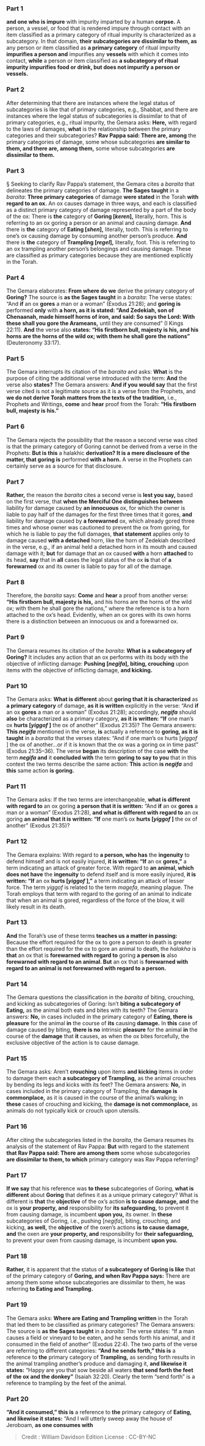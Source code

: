 
### Part 1
<b>and one who is impure</b> with impurity imparted by a human <b>corpse.</b> A person, a vessel, or food that is rendered impure through contact with an item classified as a primary category of ritual impurity is characterized as a subcategory. In that domain, <b>their subcategories are dissimilar to them, as</b> any person or item classified as <b>a primary category</b> of ritual impurity <b>impurifies a person and</b> impurifies any <b>vessels</b> with which it comes into contact, <b>while</b> a person or item classified as <b>a subcategory of ritual impurity impurifies food or drink, but does not impurify a person or vessels.</b>

### Part 2
After determining that there are instances where the legal status of subcategories is like that of primary categories, e.g., Shabbat, and there are instances where the legal status of subcategories is dissimilar to that of primary categories, e.g., ritual impurity, the Gemara asks: <b>Here,</b> with regard to the laws of damages, <b>what</b> is the relationship between the primary categories and their subcategories? <b>Rav Pappa said: There are, among</b> the primary categories of damage, some whose subcategories <b>are similar to them, and there are, among them,</b> some whose subcategories <b>are dissimilar to them.</b>

### Part 3
§ Seeking to clarify Rav Pappa’s statement, the Gemara cites a <i>baraita</i> that delineates the primary categories of damage. <b>The Sages taught</b> in a <i>baraita</i>: <b>Three primary categories</b> of damage <b>were stated</b> in the Torah <b>with regard to an ox.</b> An ox causes damage in three ways, and each is classified as a distinct primary category of damage represented by a part of the body of the ox: There is <b>the</b> category of <b>Goring [<i>keren</i>],</b> literally, horn. This is referring to an ox goring a person or an animal and causing damage. <b>And</b> there is <b>the</b> category of <b>Eating [<i>shen</i>],</b> literally, tooth. This is referring to one’s ox causing damage by consuming another person’s produce. <b>And</b> there is <b>the</b> category of <b>Trampling [<i>regel</i>],</b> literally, foot. This is referring to an ox trampling another person’s belongings and causing damage. These are classified as primary categories because they are mentioned explicitly in the Torah.

### Part 4
The Gemara elaborates: <b>From where do we</b> derive the primary category of <b>Goring?</b> The source is <b>as the Sages taught</b> in a <i>baraita</i>: The verse states: “And <b>if</b> an ox <b>gores</b> a man or a woman” (Exodus 21:28); and <b>goring is</b> performed <b>only</b> with <b>a horn, as it is stated: “And Zedekiah, son of Chenaanah, made himself horns of iron, and said: So says the Lord: With these shall you gore the Arameans,</b> until they are consumed” (I Kings 22:11). <b>And</b> the verse also <b>states: “His firstborn bull, majesty is his, and his horns are the horns of the wild ox; with them he shall gore the nations”</b> (Deuteronomy 33:17).

### Part 5
The Gemara interrupts its citation of the <i>baraita</i> and asks: <b>What</b> is the purpose of citing the additional verse introduced with the term: <b>And</b> the verse also <b>states?</b> The Gemara answers: <b>And if you would say</b> that the first verse cited is not a legitimate source as it is a verse from the Prophets, and <b>we do not derive Torah matters from the texts of the tradition,</b> i.e., Prophets and Writings, <b>come</b> and <b>hear</b> proof from the Torah: <b>“His firstborn bull, majesty is his.”</b>

### Part 6
The Gemara rejects the possibility that the reason a second verse was cited is that the primary category of Goring cannot be derived from a verse in the Prophets: <b>But is this</b> a halakhic <b>derivation? It is a mere disclosure of the matter, that goring is</b> performed <b>with a horn.</b> A verse in the Prophets can certainly serve as a source for that disclosure.

### Part 7
<b>Rather,</b> the reason the <i>baraita</i> cites a second verse is <b>lest you say,</b> based on the first verse, that <b>when the Merciful One distinguishes between</b> liability for damage caused by <b>an innocuous</b> ox, for which the owner is liable to pay half of the damages for the first three times that it gores, <b>and</b> liability for damage caused by <b>a forewarned</b> ox, which already gored three times and whose owner was cautioned to prevent the ox from goring, for which he is liable to pay the full damages, <b>that statement</b> applies only to damage caused <b>with a detached</b> horn, like the horn of Zedekiah described in the verse, e.g., if an animal held a detached horn in its mouth and caused damage with it; <b>but</b> for damage that an ox caused <b>with</b> a horn <b>attached</b> to its head, <b>say</b> that in <b>all</b> cases the legal status of the ox <b>is</b> that of <b>a forewarned</b> ox and its owner is liable to pay for all of the damage.

### Part 8
Therefore, the <i>baraita</i> says: <b>Come</b> and <b>hear</b> a proof from another verse: <b>“His firstborn bull, majesty is his,</b> and his horns are the horns of the wild ox; with them he shall gore the nations,” where the reference is to a horn attached to the ox’s head. Evidently, when an ox gores with its own horns there is a distinction between an innocuous ox and a forewarned ox.

### Part 9
The Gemara resumes its citation of the <i>baraita</i>: <b>What is a subcategory of Goring?</b> It includes any action that an ox performs with its body with the objective of inflicting damage: <b>Pushing [<i>negifa</i>], biting, crouching</b> upon items with the objective of inflicting damage, <b>and kicking.</b>

### Part 10
The Gemara asks: <b>What is different</b> about <b>goring that it is characterized</b> as <b>a primary category</b> of damage, <b>as it is written</b> explicitly in the verse: “And <b>if</b> an ox <b>gores</b> a man or a woman” (Exodus 21:28); accordingly, <b><i>negifa</i></b> should <b>also</b> be characterized as a primary category, <b>as it is written: “If</b> one man’s ox <b>hurts [<i>yiggof</i> ]</b> the ox of another” (Exodus 21:35)? The Gemara answers: <b>This <i>negifa</i></b> mentioned in the verse, <b>is</b> actually a reference to <b>goring, as it is taught</b> in a <i>baraita</i> that the verses states: “And if one man’s ox hurts [<i>yiggof</i> ] the ox of another…or if it is known that the ox was a goring ox in time past” (Exodus 21:35–36). The verse <b>began</b> its description of the case <b>with</b> the term <b><i>negifa</i> and</b> it <b>concluded with</b> the term <b>goring to say to you</b> that in this context the two terms describe the same action: <b>This</b> action <b>is <i>negifa</i></b> and <b>this</b> same action <b>is goring.</b>

### Part 11
The Gemara asks: If the two terms are interchangeable, <b>what is different with regard to</b> an ox goring <b>a person that it is written:</b> “And <b>if</b> an ox <b>gores</b> a man or a woman” (Exodus 21:28), <b>and what is different with regard to</b> an ox goring <b>an animal that it is written: “If</b> one man’s ox <b>hurts [<i>yiggof</i> ]</b> the ox of another” (Exodus 21:35)?

### Part 12
The Gemara explains: With regard to <b>a person, who has</b> the <b>ingenuity</b> to defend himself and is not easily injured, <b>it is written: “If</b> an ox <b>gores,”</b> a term indicating an attack of greater force. With regard to <b>an animal, which does not have</b> the <b>ingenuity</b> to defend itself and is more easily injured, <b>it is written: “If</b> an ox <b>hurts [<i>yiggof</i> ],”</b> a term indicating an attack of lesser force. The term <i>yiggof</i> is related to the term <i>magefa</i>, meaning plague. The Torah employs that term with regard to the goring of an animal to indicate that when an animal is gored, regardless of the force of the blow, it will likely result in its death.

### Part 13
<b>And</b> the Torah’s use of these terms <b>teaches us a matter in passing:</b> Because the effort required for the ox to gore a person to death is greater than the effort required for the ox to gore an animal to death, the <i>halakha</i> is <b>that</b> an ox that is <b>forewarned with regard to</b> goring <b>a person is</b> also <b>forewarned with regard to an animal. But</b> an ox that is <b>forewarned with regard to an animal is not forewarned with regard to a person.</b>

### Part 14
The Gemara questions the classification in the <i>baraita</i> of biting, crouching, and kicking as subcategories of Goring: Isn’t <b>biting a subcategory of Eating,</b> as the animal both eats and bites with its teeth? The Gemara answers: <b>No,</b> in cases included in the primary category of <b>Eating, there is pleasure</b> for the animal <b>in</b> the course of <b>its</b> causing <b>damage.</b> In <b>this</b> case of damage caused by biting, <b>there is no</b> intrinsic <b>pleasure</b> for the animal <b>in</b> the course of the <b>damage</b> that <b>it</b> causes, as when the ox bites forcefully, the exclusive objective of the action is to cause damage.

### Part 15
The Gemara asks: Aren’t <b>crouching</b> upon items <b>and kicking</b> items in order to damage them each <b>a subcategory of Trampling,</b> as the animal crouches by bending its legs and kicks with its feet? The Gemara answers: <b>No,</b> in cases included in the primary category of Trampling, the <b>damage is commonplace,</b> as it is caused in the course of the animal’s walking; in <b>these</b> cases of crouching and kicking, the <b>damage is not commonplace,</b> as animals do not typically kick or crouch upon utensils.

### Part 16
After citing the subcategories listed in the <i>baraita</i>, the Gemara resumes its analysis of the statement of Rav Pappa: <b>But</b> with regard to the statement <b>that Rav Pappa said: There are among them</b> some whose subcategories <b>are dissimilar to them, to which</b> primary category was Rav Pappa referring?

### Part 17
<b>If we say</b> that his reference was <b>to these</b> subcategories of Goring, <b>what is different</b> about <b>Goring</b> that defines it as a unique primary category? What is different is <b>that</b> the <b>objective</b> of the ox’s action <b>is to cause damage, and</b> the ox is <b>your property, and</b> responsibility for <b>its safeguarding,</b> to prevent it from causing damage, is incumbent <b>upon you,</b> its owner. In <b>these</b> subcategories of Goring, i.e., pushing [<i>negifa</i>], biting, crouching, and kicking, <b>as well,</b> the <b>objective</b> of the oxen’s actions <b>is to cause damage, and</b> the oxen are <b>your property, and</b> responsibility for <b>their safeguarding,</b> to prevent your oxen from causing damage, is incumbent <b>upon you.</b>

### Part 18
<b>Rather,</b> it is apparent that the status of <b>a subcategory of Goring is like</b> that of the primary category of <b>Goring, and when Rav Pappa says:</b> There are among them some whose subcategories are dissimilar to them, he was referring <b>to Eating and Trampling.</b>

### Part 19
The Gemara asks: <b>Where are Eating and Trampling written</b> in the Torah that led them to be classified as primary categories? The Gemara answers: The source is <b>as the Sages taught</b> in a <i>baraita</i>: The verse states: “If a man causes a field or vineyard to be eaten, and he sends forth his animal, and it consumed in the field of another” (Exodus 22:4). The two parts of the verse are referring to different categories: <b>“And he sends forth,” this is</b> a reference to <b>the</b> primary category of <b>Trampling,</b> as sending forth results in the animal trampling another’s produce and damaging it, <b>and likewise it states:</b> “Happy are you that sow beside all waters <b>that send forth the feet of the ox and the donkey”</b> (Isaiah 32:20). Clearly the term “send forth” is a reference to trampling by the feet of the animal.

### Part 20
<b>“And it consumed,” this is</b> a reference to <b>the</b> primary category of <b>Eating, and likewise it states:</b> “And I will utterly sweep away the house of Jeroboam, <b>as one consumes with</b>

>Credit : William Davidson Edition
>License : CC-BY-NC